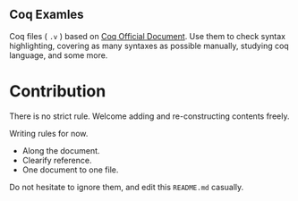 Coq Examles
-----------

Coq files ( `.v` ) based on [Coq Official Document](https://coq.inria.fr/refman/index.html).
Use them to check syntax highlighting, covering as many syntaxes as possible manually, studying coq language, and some more.


Contribution
============

There is no strict rule. Welcome adding and re-constructing contents freely.

Writing rules for now.

- Along the document.
- Clearify reference.
- One document to one file.

Do not hesitate to ignore them, and edit this `README.md` casually.


